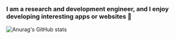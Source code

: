 ### I am a research and development engineer, and I enjoy developing interesting apps or websites 🤣

![Anurag's GitHub stats](https://github-readme-stats.vercel.app/api?username=TaterTotX&theme=aura&show_icons=true)



<!--
**TaterTotX/TaterTotX** is a ✨ _special_ ✨ repository because its `README.md` (this file) appears on your GitHub profile.

Here are some ideas to get you started:

- 🔭 I’m currently working on ...
- 🌱 I’m currently learning ...
- 👯 I’m looking to collaborate on ...
- 🤔 I’m looking for help with ...
- 💬 Ask me about ...
- 📫 How to reach me: ...
- 😄 Pronouns: ...
- ⚡ Fun fact: ...
-->
